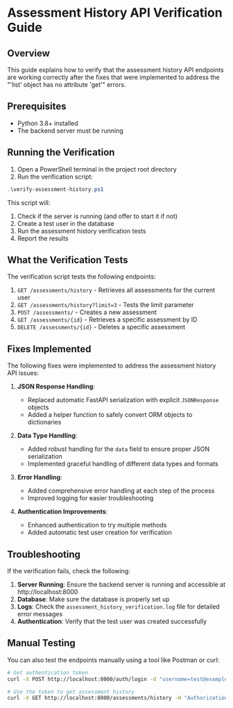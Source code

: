 # Assessment History API Verification Guide

## Overview

This guide explains how to verify that the assessment history API endpoints are working correctly after the fixes that were implemented to address the "'list' object has no attribute 'get'" errors.

## Prerequisites

- Python 3.8+ installed
- The backend server must be running

## Running the Verification

1. Open a PowerShell terminal in the project root directory
2. Run the verification script:

```powershell
.\verify-assessment-history.ps1
```

This script will:
1. Check if the server is running (and offer to start it if not)
2. Create a test user in the database
3. Run the assessment history verification tests
4. Report the results

## What the Verification Tests

The verification script tests the following endpoints:

1. `GET /assessments/history` - Retrieves all assessments for the current user
2. `GET /assessments/history?limit=3` - Tests the limit parameter
3. `POST /assessments/` - Creates a new assessment
4. `GET /assessments/{id}` - Retrieves a specific assessment by ID
5. `DELETE /assessments/{id}` - Deletes a specific assessment

## Fixes Implemented

The following fixes were implemented to address the assessment history API issues:

1. **JSON Response Handling**:
   - Replaced automatic FastAPI serialization with explicit `JSONResponse` objects
   - Added a helper function to safely convert ORM objects to dictionaries

2. **Data Type Handling**:
   - Added robust handling for the `data` field to ensure proper JSON serialization
   - Implemented graceful handling of different data types and formats

3. **Error Handling**:
   - Added comprehensive error handling at each step of the process
   - Improved logging for easier troubleshooting

4. **Authentication Improvements**:
   - Enhanced authentication to try multiple methods
   - Added automatic test user creation for verification

## Troubleshooting

If the verification fails, check the following:

1. **Server Running**: Ensure the backend server is running and accessible at http://localhost:8000
2. **Database**: Make sure the database is properly set up
3. **Logs**: Check the `assessment_history_verification.log` file for detailed error messages
4. **Authentication**: Verify that the test user was created successfully

## Manual Testing

You can also test the endpoints manually using a tool like Postman or curl:

```bash
# Get authentication token
curl -X POST http://localhost:8000/auth/login -d "username=test@example.com&password=Password123!" -H "Content-Type: application/x-www-form-urlencoded"

# Use the token to get assessment history
curl -X GET http://localhost:8000/assessments/history -H "Authorization: Bearer YOUR_TOKEN_HERE"
```
